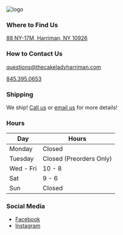 ![logo](./images/logo.avif)

### Where to Find Us
[88 NY-17M, Harriman, NY 10926](https://goo.gl/maps/Pt9AJTcURvp4d798A)

### How to Contact Us
[questions@thecakeladyharriman.com](mailto:questions@thecakeladyharriman.com)

[845.395.0653](tel:18453950653)

### Shipping
We ship! [Call us](tel:18453950653) or [email us](mailto:questions@thecakeladyharriman.com?subject=I%20have%20a%20question%20about%20shipping) for more details!

### Hours

| Day | Hours |
| --- | ----- |
| Monday | Closed |
| Tuesday | Closed (Preorders Only) |
| Wed - Fri | 10 - 8 |
| Sat | 9 - 6 |
| Sun | Closed |

### Social Media
- [Facebook](https://www.facebook.com/cakelady2561/)
- [Instagram](https://www.instagram.com/originalcakelady/)
